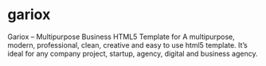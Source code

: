 # gariox
Gariox – Multipurpose Business HTML5 Template for A multipurpose, modern, professional, clean, creative and easy to use html5 template. It’s ideal for any company project, startup, agency, digital and business agency.
